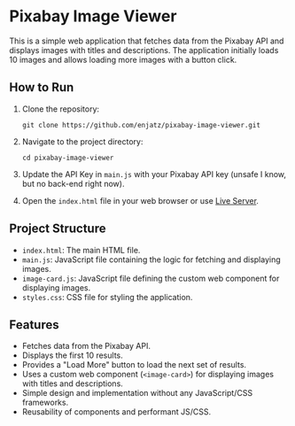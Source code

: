 # Pixabay Image Viewer

This is a simple web application that fetches data from the Pixabay API and displays images with titles and descriptions. The application initially loads 10 images and allows loading more images with a button click.

## How to Run

1. Clone the repository:
    ```
    git clone https://github.com/enjatz/pixabay-image-viewer.git
    ```

2. Navigate to the project directory:
    ```
    cd pixabay-image-viewer
    ```

3. Update the API Key in `main.js` with your Pixabay API key (unsafe I know, but no back-end right now).

4. Open the `index.html` file in your web browser or use [Live Server](https://marketplace.visualstudio.com/items?itemName=ritwickdey.LiveServer).

## Project Structure

- `index.html`: The main HTML file.
- `main.js`: JavaScript file containing the logic for fetching and displaying images.
- `image-card.js`: JavaScript file defining the custom web component for displaying images.
- `styles.css`: CSS file for styling the application.

## Features

- Fetches data from the Pixabay API.
- Displays the first 10 results.
- Provides a "Load More" button to load the next set of results.
- Uses a custom web component (`<image-card>`) for displaying images with titles and descriptions.
- Simple design and implementation without any JavaScript/CSS frameworks.
- Reusability of components and performant JS/CSS.